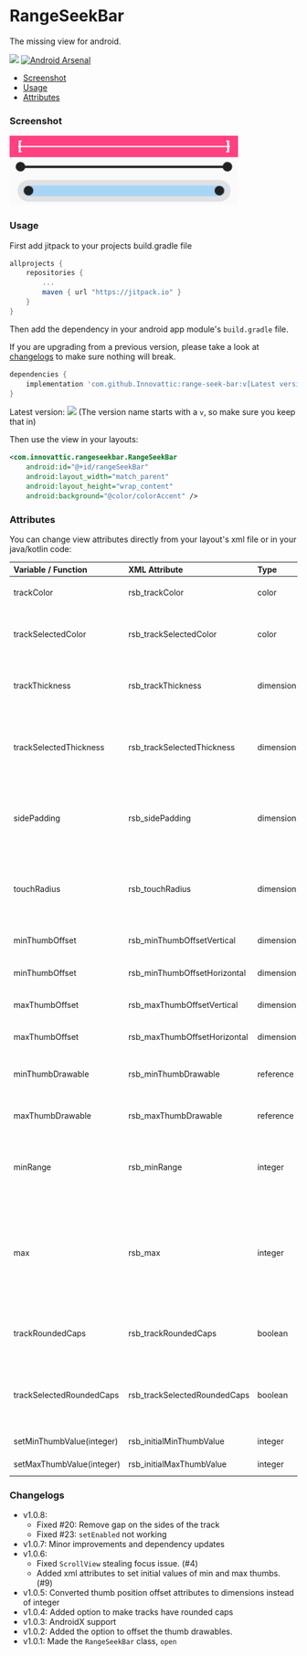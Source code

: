 # RangeSeekBar

The missing view for android. 

[![](https://jitpack.io/v/Innovattic/range-seek-bar.svg)](https://jitpack.io/#Innovattic/range-seek-bar) [![Android Arsenal](https://img.shields.io/badge/Android%20Arsenal-RangeSeekBar-brightgreen.svg?style=flat)](https://android-arsenal.com/details/1/7063)

- [Screenshot](#screenshot)
- [Usage](#usage)
- [Attributes](#attributes)

### Screenshot

<img src="/screenshots/sample.png" width="400px" />

### Usage
First add jitpack to your projects build.gradle file

```gradle
allprojects {
   	repositories {
   		...
   		maven { url "https://jitpack.io" }
   	}
}
```

Then add the dependency in your android app module's `build.gradle` file.

If you are upgrading from a previous version, please take a look at [changelogs](#changelogs) to make sure nothing will break.

```gradle
dependencies {
    implementation 'com.github.Innovattic:range-seek-bar:v[Latest version]'
}
```

Latest version: [![](https://jitpack.io/v/Innovattic/range-seek-bar.svg)](https://jitpack.io/#Innovattic/range-seek-bar) (The version name starts with a `v`, so make sure you keep that in)

Then use the view in your layouts:

```xml
<com.innovattic.rangeseekbar.RangeSeekBar
    android:id="@+id/rangeSeekBar"
    android:layout_width="match_parent"
    android:layout_height="wrap_content"
    android:background="@color/colorAccent" />
```


### Attributes

You can change view attributes directly from your layout's xml file or in your java/kotlin code:

| Variable / Function        | XML Attribute                | Type      | Description                                                                            |
| :------------------------- | :--------------------------- | :-------- | :--------------------------------------------------------------------------------------|
| trackColor                 | rsb_trackColor               | color     | Color of horizontal track                                                              |
| trackSelectedColor         | rsb_trackSelectedColor       | color     | Color of the selected range of horizontal track                                        |
| trackThickness             | rsb_trackThickness           | dimension | The thickness of the horizontal track                                                  |
| trackSelectedThickness     | rsb_trackSelectedThickness   | dimension | The thickness of the selected range of horizontal track                                |
| sidePadding                | rsb_sidePadding              | dimension | Side padding for view, by default 16dp on the left and right                           |
| touchRadius                | rsb_touchRadius              | dimension | The acceptable touch radius around thumbs in pixels                                    |
| minThumbOffset             | rsb_minThumbOffsetVertical   | dimension | Vertical offset of min thumb                                                           |
| minThumbOffset             | rsb_minThumbOffsetHorizontal | dimension | Horizontal offset of min thumb                                                         |
| maxThumbOffset             | rsb_maxThumbOffsetVertical   | dimension | Vertical offset of max thumb                                                           |
| maxThumbOffset             | rsb_maxThumbOffsetHorizontal | dimension | Horizontal offset of max thumb                                                         |
| minThumbDrawable           | rsb_minThumbDrawable         | reference | The drawable to draw min thumb with                                                    |
| maxThumbDrawable           | rsb_maxThumbDrawable         | reference | The drawable to draw max thumb with                                                    |
| minRange                   | rsb_minRange                 | integer   | The minimum range to be selected. It should at least be 1                              |
| max                        | rsb_max                      | integer   | The maximum value of thumbs which can also be considered as the maximum possible range |
| trackRoundedCaps           | rsb_trackRoundedCaps         | boolean   | If the track should have rounded caps.                                                 |
| trackSelectedRoundedCaps   | rsb_trackSelectedRoundedCaps | boolean   | If the selected range track should have rounded caps.                                  |
| setMinThumbValue(integer)  | rsb_initialMinThumbValue     | integer   | Value of min thumb                                                                     |
| setMaxThumbValue(integer)  | rsb_initialMaxThumbValue     | integer   | Value of max thumb                                                                     |

### Changelogs
- v1.0.8:
  - Fixed #20: Remove gap on the sides of the track
  - Fixed #23: `setEnabled` not working
- v1.0.7: Minor improvements and dependency updates
- v1.0.6: 
  - Fixed `ScrollView` stealing focus issue. (#4)
  - Added xml attributes to set initial values of min and max thumbs. (#9)
- v1.0.5: Converted thumb position offset attributes to dimensions instead of integer
- v1.0.4: Added option to make tracks have rounded caps
- v1.0.3: AndroidX support
- v1.0.2: Added the option to offset the thumb drawables.
- v1.0.1: Made the `RangeSeekBar` class, `open`
